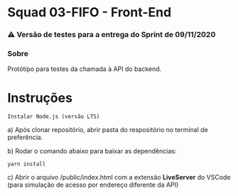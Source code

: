 # Squad 03-FIFO - Front-End

### :warning: Versão de testes para a entrega do Sprint de 09/11/2020

### Sobre
Protótipo para testes da chamada à API do backend. 

# Instruções

```
Instalar Node.js (versão LTS)
```

a) Após clonar repositório, abrir pasta do respositório no terminal de preferência. 

b) Rodar o comando abaixo para baixar as dependências:

```
yarn install
```
c) Abrir o arquivo /public/index.html com a extensão **LiveServer** do VSCode (para simulação de acesso por endereço diferente da API)
